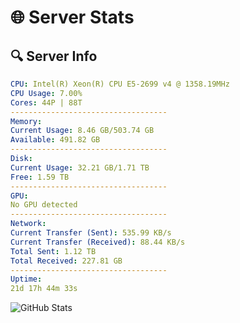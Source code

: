 # 🌐 Server Stats
## 🔍 Server Info
```yaml
CPU: Intel(R) Xeon(R) CPU E5-2699 v4 @ 1358.19MHz
CPU Usage: 7.00%
Cores: 44P | 88T
-----------------------------------
Memory:
Current Usage: 8.46 GB/503.74 GB
Available: 491.82 GB
-----------------------------------
Disk:
Current Usage: 32.21 GB/1.71 TB
Free: 1.59 TB
-----------------------------------
GPU:
No GPU detected
-----------------------------------
Network:
Current Transfer (Sent): 535.99 KB/s
Current Transfer (Received): 88.44 KB/s
Total Sent: 1.12 TB
Total Received: 227.81 GB
-----------------------------------
Uptime:
21d 17h 44m 33s
```
![GitHub Stats](https://img.shields.io/badge/Updated-2025-05-11_10:53:21-blue)